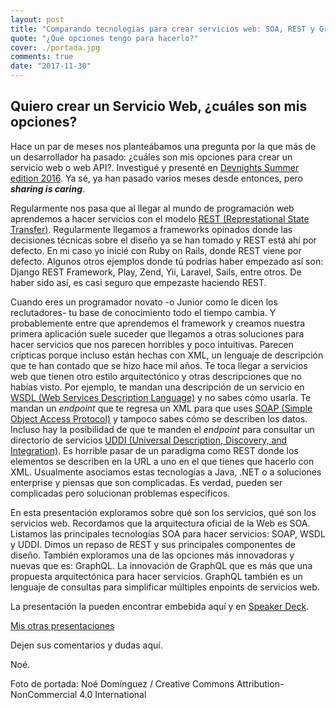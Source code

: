 ```yaml
---
layout: post
title: "Comparando tecnologías para crear servicios web: SOA, REST y GraphQL"
quote: "¿Qué opciones tengo para hacerlo?"
cover: ./portada.jpg
comments: true
date: "2017-11-30"
---
```


## Quiero crear un Servicio Web, ¿cuáles son mis opciones?

Hace un par de meses nos planteábamos una pregunta por la que más de un desarrollador ha pasado:
¿cuáles son mis opciones para crear un servicio web o web API?. 
Investigué y presenté en [Devnights Summer edition 2016](https://www.meetup.com/es/DevNightsMX/events/241391717/).
Ya sé, ya han pasado varios meses desde entonces, pero _**sharing is caring**_.

Regularmente nos pasa que al llegar al mundo de programación web aprendemos a hacer servicios con el modelo [REST (Represtational State Transfer)](https://en.wikipedia.org/wiki/Representational_state_transfer).
Regularmente llegamos a frameworks opinados donde las decisiones técnicas sobre el diseño ya se han tomado y REST está 
ahí por defecto.
En mi caso yo inicié con Ruby on Rails, donde REST viene por defecto. 
Algunos otros ejemplos  donde tú podrías haber empezado así son: Django REST Framework, Play, Zend, Yii, Laravel, Sails,
entre otros. De haber sido así, es casi seguro que empezaste haciendo REST.

Cuando eres un programador novato -o Junior como le dicen los reclutadores- tu base de conocimiento todo el tiempo cambia.
Y probablemente entre que aprendemos el framework y creamos nuestra primera aplicación suele suceder que llegamos a otras
soluciones  para hacer servicios que nos parecen horribles y poco intuitivas.
Parecen crípticas porque incluso están hechas con XML, un lenguaje de descripción que te han contado que se hizo 
hace mil años.
Te toca llegar a servicios web que tienen otro estilo arquitectónico y otras descripciones que no habías visto.
Por ejemplo, te mandan una descripción de un servicio en [WSDL (Web Services Description Language)](https://www.w3.org/TR/2007/REC-wsdl20-20070626/) y no sabes cómo usarla.
Te mandan un _endpoint_ que te regresa un XML para que uses [SOAP (Simple Object Access Protocol)](https://www.w3.org/TR/soap) y tampoco sabes cómo se describen los datos.
Incluso hay la posibilidad de que te manden el _endpoint_ para consultar un directorio de servicios [UDDI (Universal Description, Discovery, and Integration)](https://www.oasis-open.org/committees/uddi-spec/).
Es horrible pasar de un paradigma como REST donde los elementos se describen en la URL a uno en el que tienes
que hacerlo con XML.
Usualmente asociamos estas tecnologías a Java, .NET o a soluciones enterprise y piensas que son complicadas.
Es verdad, pueden ser complicadas pero solucionan problemas específicos.

En esta presentación exploramos sobre qué son los servicios, qué son los servicios web.
Recordamos que la arquitectura oficial de la Web es SOA.
Listamos las principales tecnologías SOA para hacer servicios: SOAP, WSDL y UDDI.
Dimos un repaso de REST y sus principales componentes de diseño. 
También exploramos una de las opciones más innovadoras y nuevas que es: GraphQL.
La innovación de GraphQL que es más que una propuesta arquitectónica para hacer servicios. 
GraphQL también es un lenguaje de consultas para simplificar múltiples enpoints de servicios web.

La presentación la pueden encontrar embebida aquí y en [Speaker Deck](https://speakerdeck.com/poguez/comparando-tecnologias-para-servicios-y-servicios-web).


<script async class="speakerdeck-embed" data-id="a32b97469daf4e778b7490565f785fc3" data-ratio="1.33333333333333" src="//speakerdeck.com/assets/embed.js"></script>


[Mis otras presentaciones](https://speakerdeck.com/poguez/)

Dejen sus comentarios y dudas aquí.


Noé.



Foto de portada: Noé Domínguez / Creative Commons Attribution-NonCommercial 4.0 International